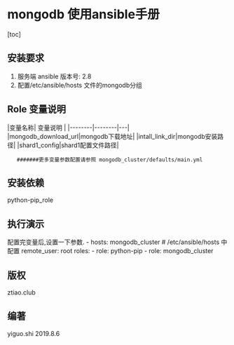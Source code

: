 # mongodb 使用ansible手册
[toc]



安装要求
------------

1. 服务端 ansible 版本号: 2.8
2. 配置/etc/ansible/hosts 文件的mongodb分组

Role 变量说明
--------------
|变量名称| 变量说明 |
|--------|--------|---|
|mongodb_download_url|mongodb下载地址|
|intall_link_dir|mongodb安装路径|
|shard1_config|shard1配置文件路径|

```
   #######更多变量参数配置请参照 mongodb_cluster/defaults/main.yml 
```

安装依赖
------------

python-pip_role


执行演示
----------------

配置完变量后,设置一下参数.
    - hosts: mongodb_cluster # /etc/ansible/hosts 中配置
      remote_user: root
      roles:
        - role: python-pip
        - role: mongodb_cluster


版权
-------
ztiao.club

编著
------------------
yiguo.shi 2019.8.6